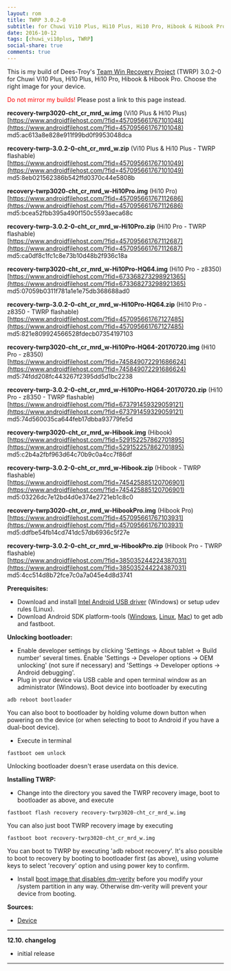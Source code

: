 ```yaml
---
layout: rom
title: TWRP 3.0.2-0
subtitle: for Chuwi Vi10 Plus, Hi10 Plus, Hi10 Pro, Hibook & Hibook Pro
date: 2016-10-12
tags: [chuwi_vi10plus, TWRP]
social-share: true
comments: true
---
```


This is my build of Dees-Troy's [Team Win Recovery Project](https://twrp.me) (TWRP) 3.0.2-0 for Chuwi Vi10 Plus, Hi10 Plus, Hi10 Pro, Hibook & Hibook Pro. Choose the right image for your device.

<span style="color:#FF0000;">Do not mirror my builds!</span> Please post a link to this page instead.

**recovery-twrp3020-cht_cr_mrd_w.img** (Vi10 Plus & Hi10 Plus)  
[https://www.androidfilehost.com/?fid=457095661767101048](https://www.androidfilehost.com/?fid=457095661767101048)  
md5:ac613a8e828e911f99bd0f9953048dca

**recovery-twrp-3.0.2-0-cht_cr_mrd_w.zip** (Vi10 Plus & Hi10 Plus - TWRP flashable)  
[https://www.androidfilehost.com/?fid=457095661767101049](https://www.androidfilehost.com/?fid=457095661767101049)  
md5:8eb021562386b542ffd0370c44e5808b

**recovery-twrp3020-cht_cr_mrd_w-Hi10Pro.img** (Hi10 Pro)  
[https://www.androidfilehost.com/?fid=457095661767112686](https://www.androidfilehost.com/?fid=457095661767112686)  
md5:bcea52fbb395a490f150c5593aeca68c

**recovery-twrp-3.0.2-0-cht_cr_mrd_w-Hi10Pro.zip** (Hi10 Pro - TWRP flashable)  
[https://www.androidfilehost.com/?fid=457095661767112687](https://www.androidfilehost.com/?fid=457095661767112687)  
md5:ca0df8c1fc1c8e73b10d48b2f936c18a

**recovery-twrp3020-cht_cr_mrd_w-Hi10Pro-HQ64.img** (Hi10 Pro - z8350)  
[https://www.androidfilehost.com/?fid=673368273298921365](https://www.androidfilehost.com/?fid=673368273298921365)  
md5:07059b0311f781a1e1e75db368688ad0

**recovery-twrp-3.0.2-0-cht_cr_mrd_w-Hi10Pro-HQ64.zip** (Hi10 Pro - z8350 - TWRP flashable)  
[https://www.androidfilehost.com/?fid=457095661767127485](https://www.androidfilehost.com/?fid=457095661767127485)  
md5:821e809924566528fdecb07354197103

**recovery-twrp3020-cht_cr_mrd_w-Hi10Pro-HQ64-20170720.img** (Hi10 Pro - z8350)  
[https://www.androidfilehost.com/?fid=745849072291686624](https://www.androidfilehost.com/?fid=745849072291686624)  
md5:74fdd208fc443267f2395dd5d1bc2238

**recovery-twrp-3.0.2-0-cht_cr_mrd_w-Hi10Pro-HQ64-20170720.zip** (Hi10 Pro - z8350 - TWRP flashable)  
[https://www.androidfilehost.com/?fid=673791459329059121](https://www.androidfilehost.com/?fid=673791459329059121)  
md5:74d560035ca644feb17dbba93779fe5d

**recovery-twrp3020-cht_cr_mrd_w-Hibook.img** (Hibook)  
[https://www.androidfilehost.com/?fid=529152257862701895](https://www.androidfilehost.com/?fid=529152257862701895)  
md5:c2b4a2fbf963d64c70b9c0a4cc7f86df

**recovery-twrp-3.0.2-0-cht_cr_mrd_w-Hibook.zip** (Hibook - TWRP flashable)  
[https://www.androidfilehost.com/?fid=745425885120706901](https://www.androidfilehost.com/?fid=745425885120706901)  
md5:03226dc7e12bd4d0e374e2721eb1c8c0

**recovery-twrp3020-cht_cr_mrd_w-HibookPro.img** (Hibook Pro)  
[https://www.androidfilehost.com/?fid=457095661767103931](https://www.androidfilehost.com/?fid=457095661767103931)  
md5:ddfbe54fb14cd741dc57db6936c5f27e

**recovery-twrp-3.0.2-0-cht_cr_mrd_w-HibookPro.zip** (Hibook Pro - TWRP flashable)  
[https://www.androidfilehost.com/?fid=385035244224387031](https://www.androidfilehost.com/?fid=385035244224387031)  
md5:4cc514d8b72fce7c0a7a045e4d8d3741

**Prerequisites:**

- Download and install [Intel Android USB driver](https://software.intel.com/en-us/android/articles/intel-usb-driver-for-android-devices) (Windows) or setup udev rules (Linux).
- Download Android SDK platform-tools ([Windows](https://dl.google.com/android/repository/platform-tools-latest-windows.zip), [Linux](https://dl.google.com/android/repository/platform-tools-latest-linux.zip), [Mac](https://dl.google.com/android/repository/platform-tools-latest-darwin.zip)) to get adb and fastboot.

**Unlocking bootloader:**

- Enable developer settings by clicking 'Settings -> About tablet -> Build number' several times. Enable 'Settings -> Developer options -> OEM unlocking' (not sure if necessary) and 'Settings -> Developer options -> Android debugging'.
- Plug in your device via USB cable and open terminal window as an administrator (Windows). Boot device into bootloader by executing

```
adb reboot bootloader
```

You can also boot to bootloader by holding volume down button when powering on the device (or when selecting to boot to Android if you have a dual-boot device).

- Execute in terminal

```
fastboot oem unlock
```

Unlocking bootloader doesn't erase userdata on this device.

**Installing TWRP:**

- Change into the directory you saved the TWRP recovery image, boot to bootloader as above, and execute

```
fastboot flash recovery recovery-twrp3020-cht_cr_mrd_w.img
```

You can also just boot TWRP recovery image by executing

```
fastboot boot recovery-twrp3020-cht_cr_mrd_w.img
```

You can boot to TWRP by executing 'adb reboot recovery'. It's also possible to boot to recovery by booting to bootloader first (as above), using volume keys to select 'recovery' option and using power key to confirm.

- Install [boot image that disables dm-verity](/devices/chuwi_vi10plus/stock-disable-dmverity) before you modify your /system partition in any way. Otherwise dm-verity will prevent your device from booting.

**Sources:**

- [Device](https://github.com/CM-CHT/android_device_intel_chuwi_vi10plus/tree/android-5.1)

----

**12.10. changelog**

- initial release

----
